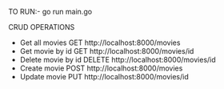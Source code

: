 TO RUN:- 
  go run main.go

CRUD OPERATIONS
  * Get all movies
      GET http://localhost:8000/movies
  * Get movie by id
      GET http://localhost:8000/movies/id
  * Delete movie by id
      DELETE http://localhost:8000/movies/id
  * Create movie
      POST http://localhost:8000/movies
  * Update movie
      PUT http://localhost:8000/movies/id
